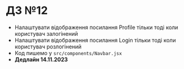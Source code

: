 # ДЗ №12

- Налаштувати відображення посилання Profile тільки тоді коли користувач залогінений
- Налаштувати відображення посилання Login тільки тоді коли користувач розлогінений
- Код пишемо у `src/components/Navbar.jsx`
- **Дедлайн 14.11.2023**
